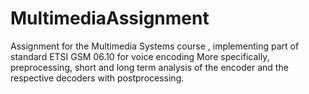 # MultimediaAssignment
Assignment for the Multimedia Systems course , implementing part of standard ETSI GSM 06.10 for voice encoding
More specifically, preprocessing, short and long term analysis of the encoder and the respective decoders with postprocessing.
